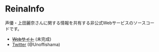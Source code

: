 # ReinaInfo

声優・上田麗奈さんに関する情報を共有する非公式Webサービスのソースコードです。

- ~~[Webサイト](https://reina.netlify.com)~~ (未完成)
- [Twitter](https://twitter.com/Unoffishama) (@Unoffishama)
